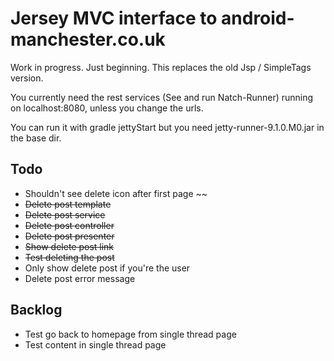 Jersey MVC interface to android-manchester.co.uk
================================================
 
Work in progress. Just beginning. This replaces the old Jsp / SimpleTags version.

You currently need the rest services (See and run Natch-Runner) running on localhost:8080, unless you change the urls.

You can run it with gradle jettyStart but you need jetty-runner-9.1.0.M0.jar in the base dir.

Todo
-----
* Shouldn't see delete icon after first page
~~
* ~~Delete post template~~
* ~~Delete post service~~
* ~~Delete post controller~~
* ~~Delete post presenter~~
* ~~Show delete post link~~
* ~~Test deleting the post~~
* Only show delete post if you're the user
* Delete post error message

Backlog
-------
* Test go back to homepage from single thread page
* Test content in single thread page
